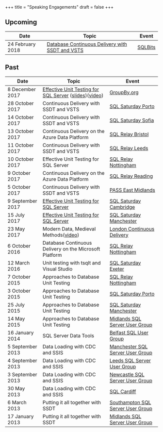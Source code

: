 +++
title = "Speaking Engagements"
draft = false
+++

## Upcoming

|Date       |Topic                              |Event      
|-----------|-----------------------------------|------------------------------------------------------------|
|24 February 2018|[Database Continuous Delivery with SSDT and VSTS](https://sqlbits.com/Sessions/Event17/Database_Continuous_Delivery_with_SSDT_and_VSTS)|[SQLBits](https://sqlbits.com/)


## Past
|Date       |Topic                              |Event      
|-----------|-----------------------------------|------------------------------------------------------------|
|8 December 2017|[Effective Unit Testing for SQL Server](https://groupby.org/conference-session-abstracts/effective-unit-testing-for-sql-server/) ([slides](http://arapaima.uk/presentations/slides-tsqlt-groupby/))([video](https://www.youtube.com/watch?v=zF6tmUwwkuo))|[GroupBy.org](https://groupby.org/)
|28 October 2017|Continuous Delivery with SSDT and VSTS|[SQL Saturday Porto](http://www.sqlsaturday.com/685/eventhome.aspx)
|14 October 2017|Continuous Delivery with SSDT and VSTS|[SQL Saturday Sofia](http://www.sqlsaturday.com/642/eventhome.aspx)
|13 October 2017|Continuous Delivery on the Azure Data Platform|[SQL Relay Bristol](https://www.sqlrelay.co.uk/)
|11 October 2017|Continuous Delivery with SSDT and VSTS|[SQL Relay Leeds](https://www.sqlrelay.co.uk/)
|10 October 2017|Effective Unit Testing for SQL Server|[SQL Relay Nottingham](https://www.sqlrelay.co.uk/)
|9 October 2017|Continuous Delivery on the Azure Data Platform| [SQL Relay Reading](https://www.sqlrelay.co.uk/)
|5 October 2017|Continuous Delivery with SSDT and VSTS|[PASS East Midlands](https://www.meetup.com/PASSEastMidlands/events/234773437/)
|9 September 2017|[Effective Unit Testing for SQL Server](http://www.sqlsaturday.com/632/Sessions/Details.aspx?sid=63722)|[SQL Saturday Cambridge](http://www.sqlsaturday.com/632/EventHome.aspx)
|15 July 2017|[Effective Unit Testing for SQL Server](http://www.sqlsaturday.com/645/Sessions/Details.aspx?sid=62532)|[SQL Saturday Manchester](http://www.sqlsaturday.com/645/EventHome.aspx)
|23 May 2017|Modern Data, Medieval Methods([video](https://vimeo.com/channels/londoncd/219012736))|[London Continuous Delivery](https://www.meetup.com/London-Continuous-Delivery/events/239299249/)|
|6 October 2016|Database Continuous Delivery on the Microsoft Platform|[SQL Relay Nottingham](http://www.sqlrelay.co.uk/event/sql-relay-2015-nottingham/)
|12 March 2016|Unit testing with tsqlt and Visual Studio|[SQL Saturday Exeter](http://www.sqlsaturday.com/496/EventHome.aspx)
|7 October 2015|Approaches to Database Unit Testing|[SQL Relay Nottingham](http://www.sqlrelay.co.uk/event/sql-relay-2015-nottingham/)
|3 October 2015|Approaches to Database Unit Testing|[SQL Saturday Porto](http://www.sqlsaturday.com/429/eventhome.aspx)
|25 July 2015|Approaches to Database Unit Testing|[SQL Saturday Manchester](http://www.sqlsaturday.com/418/eventhome.aspx)
|14 May 2015|Approaches to Database Unit Testing|[Midlands SQL Server User Group](http://www.sqlmidlands.com)
|16 January 2014|SQL Server Data Tools|[Belfast SQL User Group](http://belfast.sqlpass.org/)
|5 September 2013|Data Loading with CDC and SSIS|[Manchester SQL Server User Group](http://manssug.sqlpass.org)
|4 September 2013|Data Loading with CDC and SSIS|[Leeds SQL Server User Group](https://sqlserverfaq.com/blog/2016/10/09/leeds-sql-server-user-group/)
|3 September 2013|Data Loading with CDC and SSIS|[Newcastle SQL Server User Group](http://manssug.sqlpass.org)
|30 May 2013|Data Loading with CDC and SSIS|[SQL Cardiff](http://www.meetup.com/Cardiff-SQL-Server-User-Group/)
|6 March 2013|Putting it all together with SSDT|[Southampton SQL Server User Group](http://sqlsoton.org/)
|17 January 2013|Putting it all together with SSDT|[Midlands SQL Server User Group](http://www.sqlmidlands.com)
